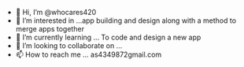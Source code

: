 - 👋 Hi, I’m @whocares420
- 👀 I’m interested in ...app building and design along with a method to merge apps together
- 🌱 I’m currently learning ... To code and design a new app
- 💞️ I’m looking to collaborate on ...
- 📫 How to reach me ... as4349872gmail.com

<!---
whocares420/whocares420 is a ✨ special ✨ repository because its `README.md` (this file) appears on your GitHub profile.
You can click the Preview link to take a look at your changes.
--->
